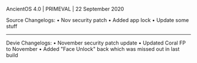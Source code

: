 AncientOS 4.0 | PRIMEVAL | 22 September 2020

Source Changelogs:
• Nov security patch
• Added app lock
• Update some stuff

-----------------

Devie Changelogs:
• November security patch update
• Updated Coral FP to November
• Added "Face Unlock" back which was missed out in last build
